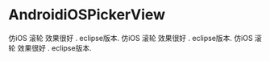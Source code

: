 # AndroidiOSPickerView
仿iOS 滚轮   效果很好 . eclipse版本. 
仿iOS 滚轮   效果很好 . eclipse版本. 
仿iOS 滚轮   效果很好 . eclipse版本. 
